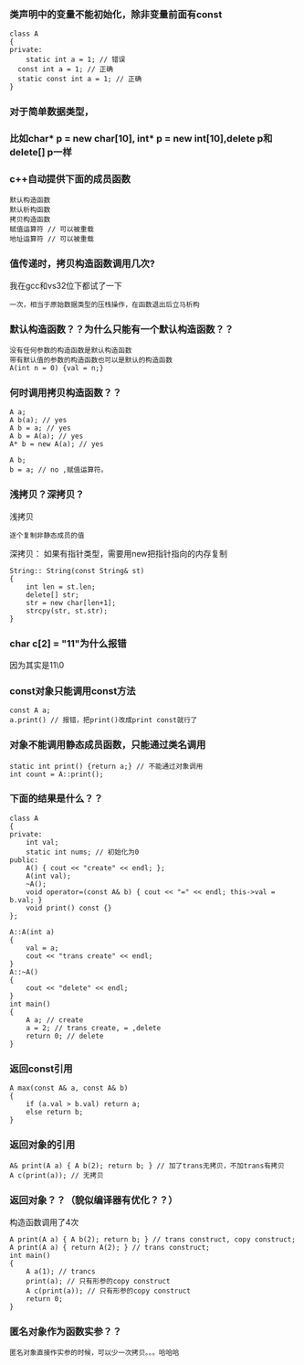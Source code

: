 ### 类声明中的变量不能初始化，除非变量前面有const
```
class A
{
private:
	static int a = 1; // 错误
  const int a = 1; // 正确
  static const int a = 1; // 正确
}
```

### 对于简单数据类型，
### 比如char* p = new char[10], int* p = new int[10],delete p和delete[] p一样

### c++自动提供下面的成员函数
```
默认构造函数
默认析构函数
拷贝构造函数
赋值运算符 // 可以被重载
地址运算符 // 可以被重载
```

### 值传递时，拷贝构造函数调用几次?
我在gcc和vs32位下都试了一下
```
一次，相当于原始数据类型的压栈操作，在函数退出后立马析构
```

### 默认构造函数？？为什么只能有一个默认构造函数？？
```
没有任何参数的构造函数是默认构造函数
带有默认值的参数的构造函数也可以是默认的构造函数
A(int n = 0) {val = n;}
```

### 何时调用拷贝构造函数？？
```
A a;
A b(a); // yes
A b = a; // yes
A b = A(a); // yes
A* b = new A(a); // yes

A b;
b = a; // no ,赋值运算符。
```

### 浅拷贝？深拷贝？
浅拷贝
```
逐个复制非静态成员的值
```

深拷贝：
如果有指针类型，需要用new把指针指向的内存复制
```
String:: String(const String& st)
{
    int len = st.len;
    delete[] str;
    str = new char[len+1];
    strcpy(str, st.str);
}
```

### char c[2] = "11"为什么报错
因为其实是11\0

### const对象只能调用const方法
```
const A a;
a.print() // 报错，把print()改成print const就行了
```

### 对象不能调用静态成员函数，只能通过类名调用
```
static int print() {return a;} // 不能通过对象调用
int count = A::print();
```

### 下面的结果是什么？？
```
class A
{
private:
	int val;
	static int nums; // 初始化为0
public:
	A() { cout << "create" << endl; };
	A(int val);
	~A();
	void operator=(const A& b) { cout << "=" << endl; this->val = b.val; }
	void print() const {}
};

A::A(int a)
{
	val = a;
	cout << "trans create" << endl;
}
A::~A()
{
	cout << "delete" << endl;
}
int main()
{
	A a; // create
	a = 2; // trans create, = ,delete
	return 0; // delete
}
```

### 返回const引用
```
A max(const A& a, const A& b)
{
    if (a.val > b.val) return a;
    else return b;
}
```

### 返回对象的引用
```
A& print(A a) { A b(2); return b; } // 加了trans无拷贝，不加trans有拷贝
A c(print(a)); // 无拷贝
```

### 返回对象？？（貌似编译器有优化？？）
构造函数调用了4次
```
A print(A a) { A b(2); return b; } // trans construct, copy construct;
A print(A a) { return A(2); } // trans construct;
int main()
{
	A a(1); // trancs
	print(a); // 只有形参的copy construct
	A c(print(a)); // 只有形参的copy construct 
	return 0;
}
```



### 匿名对象作为函数实参？？
```
匿名对象直接作实参的时候，可以少一次拷贝。。。哈哈哈
```
